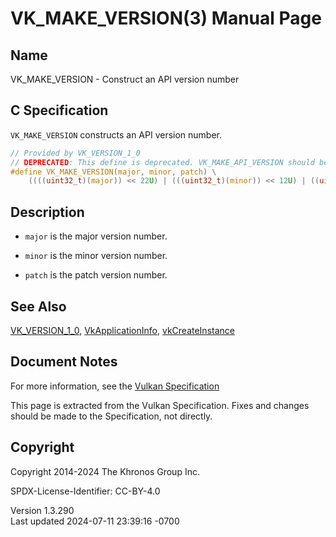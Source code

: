 # VK_MAKE_VERSION(3) Manual Page

## Name

VK_MAKE_VERSION - Construct an API version number



## <a href="#_c_specification" class="anchor"></a>C Specification

`VK_MAKE_VERSION` constructs an API version number.

``` c
// Provided by VK_VERSION_1_0
// DEPRECATED: This define is deprecated. VK_MAKE_API_VERSION should be used instead.
#define VK_MAKE_VERSION(major, minor, patch) \
    ((((uint32_t)(major)) << 22U) | (((uint32_t)(minor)) << 12U) | ((uint32_t)(patch)))
```

## <a href="#_description" class="anchor"></a>Description

- `major` is the major version number.

- `minor` is the minor version number.

- `patch` is the patch version number.

## <a href="#_see_also" class="anchor"></a>See Also

[VK_VERSION_1_0](https://registry.khronos.org/vulkan/specs/1.3-extensions/man/html/VK_VERSION_1_0.html),
[VkApplicationInfo](https://registry.khronos.org/vulkan/specs/1.3-extensions/man/html/VkApplicationInfo.html),
[vkCreateInstance](https://registry.khronos.org/vulkan/specs/1.3-extensions/man/html/vkCreateInstance.html)

## <a href="#_document_notes" class="anchor"></a>Document Notes

For more information, see the <a
href="https://registry.khronos.org/vulkan/specs/1.3-extensions/html/vkspec.html#VK_MAKE_VERSION"
target="_blank" rel="noopener">Vulkan Specification</a>

This page is extracted from the Vulkan Specification. Fixes and changes
should be made to the Specification, not directly.

## <a href="#_copyright" class="anchor"></a>Copyright

Copyright 2014-2024 The Khronos Group Inc.

SPDX-License-Identifier: CC-BY-4.0

Version 1.3.290  
Last updated 2024-07-11 23:39:16 -0700
